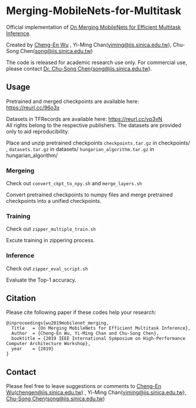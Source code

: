 # Merging-MobileNets-for-Multitask

Official implementation of [On Merging MobileNets for Efficient Multitask Inference](https://docs.wixstatic.com/ugd/42e7ad_1e56b18cd2f04c198550ceafee3b7685.pdf).

Created by [Cheng-En Wu](https://github.com/CEWu) , Yi-Ming Chan(yiming@iis.sinica.edu.tw), Chu-Song Chen(song@iis.sinica.edu.tw)

The code is released for academic research use only. For commercial use, please contact [Dr. Chu-Song Chen](https://www.iis.sinica.edu.tw/pages/song/)(song@iis.sinica.edu.tw).

## Usage

Pretrained and merged checkpoints are available here: https://reurl.cc/96o3x


Datasets in TFRecords are available here: https://reurl.cc/vp3vN   
  All rights belong to the respective publishers. The datasets are provided only to aid reproducibility.

Place and unzip pretrained checkpoints `checkpoints.tar.gz` in checkpoints/ , 
      `datasets.tar.gz` in datasets/ `hungarian_algorithm.tar.gz` in hungarian_algorithm/
### Mergeing
Check out `convert_ckpt_to_npy.sh` and `merge_layers.sh`

Convert pretrained checkpoints to numpy files and merge pretrained checkpoints into a unified checkpoints. 
### Training
Check out `zipper_multiple_train.sh`

Excute training in zippering process.
### Inference
Check out `zipper_eval_script.sh`

Evaluate the Top-1 accuracy.

## Citation
Please cite following paper if these codes help your research:

    @inproceedings{wu2019mobilenet_merging,
      Title   = {On Merging MobileNets for Efficient Multitask Inference},
      Author  = {Cheng-En Wu, Yi-Ming Chan and Chu-Song Chen}, 
      booktitle = {2019 IEEE International Symposium on High-Performance Computer Architecture Workshop},
      year    = {2019}
    }
     
    
## Contact
Please feel free to leave suggestions or comments to [Cheng-En Wu](https://github.com/CEWu)(chengen@iis.sinica.edu.tw) , Yi-Ming Chan(yiming@iis.sinica.edu.tw), [Chu-Song Chen](https://www.iis.sinica.edu.tw/pages/song/)(song@iis.sinica.edu.tw)


